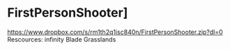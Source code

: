 # FirstPersonShooter]
https://www.dropbox.com/s/rm1th2q1isc840n/FirstPersonShooter.zip?dl=0
Rescources:
infinity Blade Grasslands
